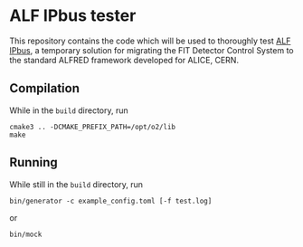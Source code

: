 # ALF IPbus tester
This repository contains the code which will be used to thoroughly test [ALF IPbus](https://github.com/VictorPierozak/ALFIPbus), a temporary solution for migrating the FIT Detector Control System to the standard ALFRED framework developed for ALICE, CERN.

## Compilation
While in the `build` directory, run
```
cmake3 .. -DCMAKE_PREFIX_PATH=/opt/o2/lib
make
```

## Running
While still in the `build` directory, run
```
bin/generator -c example_config.toml [-f test.log]
```
or
```
bin/mock
```